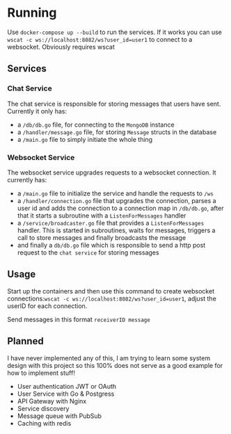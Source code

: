 # Running

Use `docker-compose up --build` to run the services.
If it works you can use `wscat -c ws://localhost:8082/ws?user_id=user1` to connect to a websocket.
Obviously requires wscat

## Services

### Chat Service
The chat service is responsible for storing messages that users have sent.
Currently it only has:
- a `/db/db.go` file, for connecting to the `MongoDB` instance
- a `/handler/message.go` file, for storing `Message` structs in the database
- a `/main.go` file to simply initiate the whole thing

### Websocket Service
The websocket service upgrades requests to a websocket connection. It currently
has:
- a `/main.go` file to initialize the service and handle the requests to `/ws`
- a `/handler/connection.go` file that upgrades the connection, parses a user id and adds the connection to a connection map in `/db/db.go`, after that it starts a subroutine with a `ListenForMessages` handler
- a `/service/broadcaster.go` file that provides a `ListenForMessages` handler. This is started in subroutines, waits for messages, triggers a call to store messages and finally broadcasts the message
- and finally a `db/db.go` file which is responsible to send a http post request to the `chat service` for storing messages

## Usage
Start up the containers and then use this command to create websocket connections:`wscat -c ws://localhost:8082/ws?user_id=user1`, adjust the userID for each connection.

Send messages in this format `receiverID message`


## Planned

I have never implemented any of this, I am trying to learn some system design with this project so this 100% does not serve as a good example for how to implement stuff!

- User authentication JWT or OAuth 
- User Service with Go & Postgress
- API Gateway with Nginx
- Service discovery
- Message queue with PubSub
- Caching with redis

